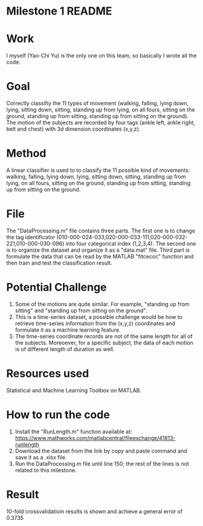 Milestone 1 README
===========

Work
===========
I myself (Yao-Chi Yu) is the only one on this team, so basically I wrote all the code.

Goal 
===========
Correctly classifiy the 11 types of movement (walking, falling, lying down, lying, sitting down, sitting, standing up from lying, on all fours, sitting on the ground, standing up from sitting, standing up from sitting on the ground). The motion of the subjects are recorded by four tags (ankle left, ankle right, belt and chest) with 3d dimension coordinates (x,y,z).

Method
===========
A linear classifier is used to to classify the 11 possible kind of movements: walking, falling, lying down, lying, sitting down, sitting, standing up from lying, on all fours, sitting on the ground, standing up from sitting, standing up from sitting on the ground.

File
===========
The "DataProcessing.m" file contains three parts. The first one is to change the tag identificator (010-000-024-033,020-000-033-111,020-000-032-221,010-000-030-096) into four categorical index (1,2,3,4). The second one is to organize the dataset and organize it as a "data.mat" file. Third part is formulate the data that can be read by the MATLAB "fitcecoc" function and then train and test the classification result.

Potential Challenge
===========
1. Some of the motions are quite similar. For example, "standing up from sitting" and "standing up from sitting on the ground". 
2. This is a time-series dataset, a possible challenge would be how to retrieve time-series information from  the (x,y,z) coordinates and formulate it as a machine learning feature.
3. The time-series coordinate records are not of the same length for all of the subjects. Moreoever, for a specific subject, the data of each motion is of different length of duration as well.

Resources used
===========
Statistical and Machine Learning Toolbox on MATLAB.

How to run the code
===========
1. Install the "RunLength.m" function available at: https://www.mathworks.com/matlabcentral/fileexchange/41813-runlength
2. Download the dataset from the link by copy and paste command and save it as a .xlsx file.
3. Run the DataProcessing.m file until line 150; the rest of the lines is not related to this milestone.

Result
===========
10-fold crossvalidatioin results is shown and achieve a general error of 0.3735


